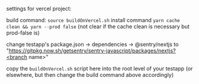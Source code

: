 settings for vercel project:

build command: `source buildOnVercel.sh`
install command `yarn cache clean && yarn --prod false` (not clear if the cache clean is necessary but prod-false is)

change testapp's package.json -> dependencies -> @sentry/nextjs to "https://gitpkg.now.sh/getsentry/sentry-javascript/packages/nextjs?<branch name>"


copy the `buildOnVercel.sh` script here into the root level of your testapp (or elsewhere, but then change the build command above accordingly)
